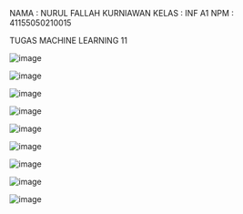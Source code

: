 NAMA	: NURUL FALLAH KURNIAWAN
KELAS	: INF A1
NPM		: 41155050210015

TUGAS MACHINE LEARNING 11

![image](https://github.com/user-attachments/assets/bae0dc7b-5160-4688-92e3-141491ebe5ba)

![image](https://github.com/user-attachments/assets/c846253e-ce08-44d5-b3a6-0113a54c59bc)

![image](https://github.com/user-attachments/assets/af50824b-9225-49d2-b45a-02acb7cc0f0f)

![image](https://github.com/user-attachments/assets/6335b446-5b4e-42c9-b1a8-d1c72f884fca)

![image](https://github.com/user-attachments/assets/ebef2726-500b-49b0-9380-b20b8bf23c6b)

![image](https://github.com/user-attachments/assets/d00fb352-2cfa-4695-80e1-1a64cee7f619)

![image](https://github.com/user-attachments/assets/76712191-e1fb-4ca3-8231-0f9a87fb6f8e)

![image](https://github.com/user-attachments/assets/46903717-73f7-4121-869a-07f787c871d6)

![image](https://github.com/user-attachments/assets/f9cc02f5-ecbc-4822-8995-33d0d795cc39)
